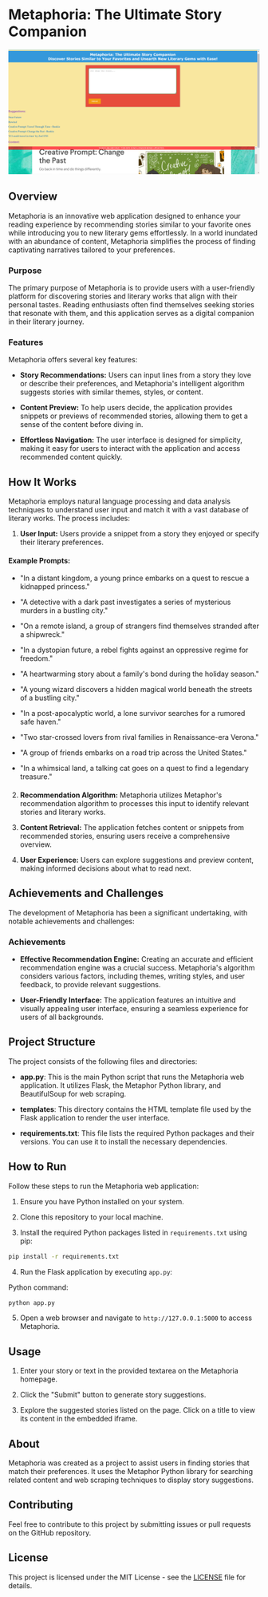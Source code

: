 # Metaphoria: The Ultimate Story Companion

![Alt Text](https://raw.githubusercontent.com/VIEKASH2001/Metaphor-API-mini-project/main/example.png?token=GHSAT0AAAAAACHGQ3XDHN2OIKEHASRR5EK4ZIZ2RRA)

## Overview

Metaphoria is an innovative web application designed to enhance your reading experience by recommending stories similar to your favorite ones while introducing you to new literary gems effortlessly. In a world inundated with an abundance of content, Metaphoria simplifies the process of finding captivating narratives tailored to your preferences.

### Purpose

The primary purpose of Metaphoria is to provide users with a user-friendly platform for discovering stories and literary works that align with their personal tastes. Reading enthusiasts often find themselves seeking stories that resonate with them, and this application serves as a digital companion in their literary journey.

### Features

Metaphoria offers several key features:

- **Story Recommendations:** Users can input lines from a story they love or describe their preferences, and Metaphoria's intelligent algorithm suggests stories with similar themes, styles, or content.

- **Content Preview:** To help users decide, the application provides snippets or previews of recommended stories, allowing them to get a sense of the content before diving in.

- **Effortless Navigation:** The user interface is designed for simplicity, making it easy for users to interact with the application and access recommended content quickly.

## How It Works

Metaphoria employs natural language processing and data analysis techniques to understand user input and match it with a vast database of literary works. The process includes:

1. **User Input:** Users provide a snippet from a story they enjoyed or specify their literary preferences.

#### Example Prompts:

- "In a distant kingdom, a young prince embarks on a quest to rescue a kidnapped princess."

- "A detective with a dark past investigates a series of mysterious murders in a bustling city."

- "On a remote island, a group of strangers find themselves stranded after a shipwreck."

- "In a dystopian future, a rebel fights against an oppressive regime for freedom."

- "A heartwarming story about a family's bond during the holiday season."

- "A young wizard discovers a hidden magical world beneath the streets of a bustling city."

- "In a post-apocalyptic world, a lone survivor searches for a rumored safe haven."

- "Two star-crossed lovers from rival families in Renaissance-era Verona."

- "A group of friends embarks on a road trip across the United States."

- "In a whimsical land, a talking cat goes on a quest to find a legendary treasure."
#### 

2. **Recommendation Algorithm:** Metaphoria utilizes Metaphor's recommendation algorithm to processes this input to identify relevant stories and literary works.

3. **Content Retrieval:** The application fetches content or snippets from recommended stories, ensuring users receive a comprehensive overview.

4. **User Experience:** Users can explore suggestions and preview content, making informed decisions about what to read next.

## Achievements and Challenges

The development of Metaphoria has been a significant undertaking, with notable achievements and challenges:

### Achievements

- **Effective Recommendation Engine:** Creating an accurate and efficient recommendation engine was a crucial success. Metaphoria's algorithm considers various factors, including themes, writing styles, and user feedback, to provide relevant suggestions.

- **User-Friendly Interface:** The application features an intuitive and visually appealing user interface, ensuring a seamless experience for users of all backgrounds.


## Project Structure

The project consists of the following files and directories:

- **app.py**: This is the main Python script that runs the Metaphoria web application. It utilizes Flask, the Metaphor Python library, and BeautifulSoup for web scraping.

- **templates**: This directory contains the HTML template file used by the Flask application to render the user interface.

- **requirements.txt**: This file lists the required Python packages and their versions. You can use it to install the necessary dependencies.

## How to Run

Follow these steps to run the Metaphoria web application:

1. Ensure you have Python installed on your system.

2. Clone this repository to your local machine.

3. Install the required Python packages listed in `requirements.txt` using pip:

```bash
pip install -r requirements.txt
```
4. Run the Flask application by executing `app.py`:

Python command:
```bash
python app.py
```
5. Open a web browser and navigate to `http://127.0.0.1:5000` to access Metaphoria.

## Usage

1. Enter your story or text in the provided textarea on the Metaphoria homepage.

2. Click the "Submit" button to generate story suggestions.

3. Explore the suggested stories listed on the page. Click on a title to view its content in the embedded iframe.

## About

Metaphoria was created as a project to assist users in finding stories that match their preferences. It uses the Metaphor Python library for searching related content and web scraping techniques to display story suggestions.

## Contributing

Feel free to contribute to this project by submitting issues or pull requests on the GitHub repository.

## License

This project is licensed under the MIT License - see the [LICENSE](LICENSE) file for details.

